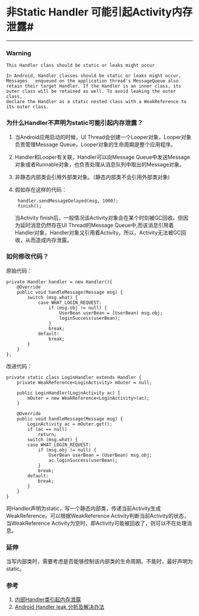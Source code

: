 # 非Static Handler 可能引起Activity内存泄露#
---------------
### Warning ###

	This Handler class should be static or leaks might occur   

	In Android, Handler classes should be static or leaks might occur, 
	Messages   enqueued on the application thread's MessageQueue also 
	retain their target Handler. If the Handler is an inner class, its 
	outer class will be retained as well. To avoid leaking the outer class,
	declare the Handler as a static nested class with a WeakReference to 
	its outer class.

### 为什么Handler不声明为static可能引起内存泄露？ ###
1. 当Android应用启动的时候，UI Thread会创建一个Looper对象，Looper对象负责管理Message Queue，Looper对象的生命周期是整个应用程序。
2. Handler和Looper有关联，Handler可以向Message Queue中发送Message对象或者Runnable对象，也负责处理从消息队列中取出的Message对象。
3. 非静态内部类会引用外部类对象。（静态内部类不会引用外部类对象) 
4. 假如存在这样的代码：     
  
    	handler.sendMessageDelayed(msg, 1000);
		finish();   

     当Activity finish后，一般情况该Activity对象会在某个时刻被GC回收。但因为延时消息仍然存在UI Thread的Message Queue中,而该消息引用着Handler对象，Handler对象又引用着Activity，所以，Activity无法被GC回收，从而造成内存泄露。

### 如何修改代码？ ###
原始代码：

	private Handler handler = new Handler(){
    	@Override
		public void handleMessage(Message msg) {
    		switch (msg.what) {
    			case WHAT_LOGIN_REQUEST:
    				if (msg.obj != null) {
    					UserBean userBean = (UserBean) msg.obj;
    					loginSuccess(userBean);
    				} 
    				break;
    			default:
    				break;
    		}
    	}
    };

改进代码：

	private static class LoginHandler extends Handler {
		private WeakReference<LoginActivity> mOuter = null;

		public LoginHandler(LoginActivity ac) {
			mOuter = new WeakReference<LoginActivity>(ac);
		}

		@Override
		public void handleMessage(Message msg) {
			LoginActivity ac = mOuter.get();
			if (ac == null)
				return;
			switch (msg.what) {
			case WHAT_LOGIN_REQUEST:
				if (msg.obj != null) {
					UserBean userBean = (UserBean) msg.obj;
					ac.loginSuccess(userBean);
				}
				break;
			default:
				break;
			}
		}
	}

将Handler声明为static，写一个静态内部类，传递当前Activity生成WeakReference。可以根据WeakReference Activity判断当前Activity的状态，当WeakReference Activity为空时，即Activity可能被回收了，则可以不在处理消息。

### 延伸 ###
当写内部类时，需要考虑是否能够控制该内部类的生命周期。不能时，最好声明为static。

### 参考 ###
1. [内部Handler类引起内存泄露](http://blog.chengyunfeng.com/?p=468#ixzz3JEk0CVqJ)
2. [Android Handler leak 分析及解决办法](http://my.oschina.net/dragonboyorg/blog/160986)